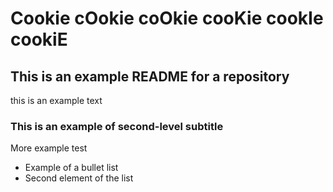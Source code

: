 # Cookie cOokie coOkie cooKie cookIe cookiE

## This is an example README for a repository 

this is an example text

### This is an example of second-level subtitle

More example test

- Example of a bullet list
- Second element of the list 

